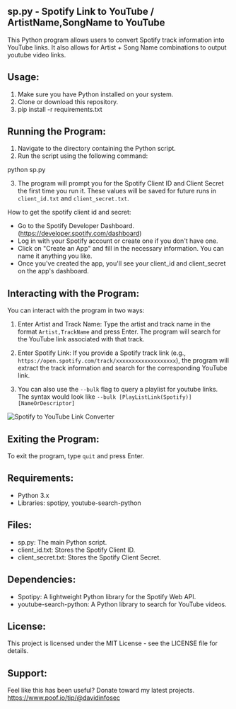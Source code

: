 ## sp.py - Spotify Link to YouTube / ArtistName,SongName to YouTube

This Python program allows users to convert Spotify track information into YouTube links. It also allows for Artist + Song Name combinations to output youtube video links.

## Usage:

1. Make sure you have Python installed on your system.
2. Clone or download this repository.
3. pip install -r requirements.txt

## Running the Program:

1. Navigate to the directory containing the Python script.
2. Run the script using the following command:

python sp.py

3. The program will prompt you for the Spotify Client ID and Client Secret the first time you run it. These values will be saved for future runs in `client_id.txt` and `client_secret.txt`.

How to get the spotify client id and secret:
- Go to the Spotify Developer Dashboard. (https://developer.spotify.com/dashboard)
- Log in with your Spotify account or create one if you don't have one.
- Click on "Create an App" and fill in the necessary information. You can name it anything you like.
- Once you've created the app, you'll see your client_id and client_secret on the app's dashboard.

## Interacting with the Program:

You can interact with the program in two ways:

1. Enter Artist and Track Name: Type the artist and track name in the format `Artist,TrackName` and press Enter. The program will search for the YouTube link associated with that track.

2. Enter Spotify Link: If you provide a Spotify track link (e.g., `https://open.spotify.com/track/xxxxxxxxxxxxxxxxxxx`), the program will extract the track information and search for the corresponding YouTube link.

3. You can also use the ``--bulk`` flag to query a playlist for youtube links.
      The syntax would look like ``--bulk [PlayListLink(Spotify)] [NameOrDescriptor]``

![Spotify to YouTube Link Converter](https://i.imgur.com/GqCPCXE.png)


## Exiting the Program:

To exit the program, type `quit` and press Enter.

## Requirements:

- Python 3.x
- Libraries: spotipy, youtube-search-python

## Files:

- sp.py: The main Python script.
- client_id.txt: Stores the Spotify Client ID.
- client_secret.txt: Stores the Spotify Client Secret.

## Dependencies:

- Spotipy: A lightweight Python library for the Spotify Web API.
- youtube-search-python: A Python library to search for YouTube videos.

## License:

This project is licensed under the MIT License - see the LICENSE file for details.


## Support:

Feel like this has been useful? Donate toward my latest projects. https://www.poof.io/tip/@davidinfosec
